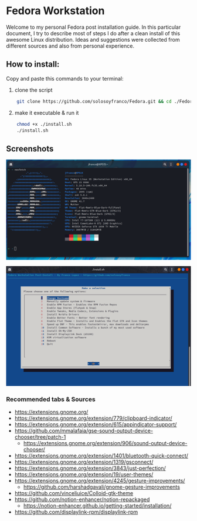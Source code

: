 # Fedora Workstation
Welcome to my personal Fedora post installation guide. In this particular document, I try to describe most of steps I do after a clean install of this awesome Linux distribution. Ideas and suggestions were collected from different sources and also from personal experience. 



## How to install:
Copy and paste this commands to your terminal:

  1. clone the script
  ```bash 
      git clone https://github.com/solosoyfranco/Fedora.git && cd ./Fedora
  ```
  2. make it executable & run it
  ```bash 
      chmod +x ./install.sh
      ./install.sh
  ```


## Screenshots

![Alt text](https://github.com/solosoyfranco/Fedora/blob/main/screenshot1.png?raw=true "neofetch")

![Alt text](https://github.com/solosoyfranco/Fedora/blob/main/screenshot2.png?raw=true "install.sh")
 
### Recommended tabs & Sources
* https://extensions.gnome.org/
* https://extensions.gnome.org/extension/779/clipboard-indicator/
* https://extensions.gnome.org/extension/615/appindicator-support/
* https://github.com/mmalafaia/gse-sound-output-device-chooser/tree/patch-1
  * https://extensions.gnome.org/extension/906/sound-output-device-chooser/
* https://extensions.gnome.org/extension/1401/bluetooth-quick-connect/
* https://extensions.gnome.org/extension/1319/gsconnect/
* https://extensions.gnome.org/extension/3843/just-perfection/
* https://extensions.gnome.org/extension/19/user-themes/
* https://extensions.gnome.org/extension/4245/gesture-improvements/
  * https://github.com/harshadgavali/gnome-gesture-improvements
* https://github.com/vinceliuice/Colloid-gtk-theme
* https://github.com/notion-enhancer/notion-repackaged
  * https://notion-enhancer.github.io/getting-started/installation/
* https://github.com/displaylink-rpm/displaylink-rpm 



